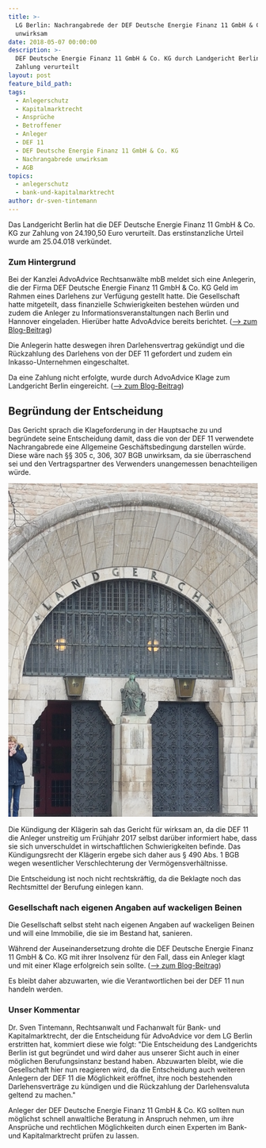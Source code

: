 ```yaml
---
title: >-
  LG Berlin: Nachrangabrede der DEF Deutsche Energie Finanz 11 GmbH & Co. KG
  unwirksam
date: 2018-05-07 00:00:00
description: >-
  DEF Deutsche Energie Finanz 11 GmbH & Co. KG durch Landgericht Berlin zur
  Zahlung verurteilt
layout: post
feature_bild_path:
tags:
  - Anlegerschutz
  - Kapitalmarktrecht
  - Ansprüche
  - Betroffener
  - Anleger
  - DEF 11
  - DEF Deutsche Energie Finanz 11 GmbH & Co. KG
  - Nachrangabrede unwirksam
  - AGB
topics:
  - anlegerschutz
  - bank-und-kapitalmarktrecht
author: dr-sven-tintemann
---
```


Das Landgericht Berlin hat die DEF Deutsche Energie Finanz 11 GmbH & Co. KG zur Zahlung von 24.190,50 Euro verurteilt. Das erstinstanzliche Urteil wurde am 25.04.018 verkündet.

### Zum Hintergrund

Bei der Kanzlei AdvoAdvice Rechtsanwälte mbB meldet sich eine Anlegerin, die der Firma DEF Deutsche Energie Finanz 11 GmbH & Co. KG Geld im Rahmen eines Darlehens zur Verfügung gestellt hatte. Die Gesellschaft hatte mitgeteilt, dass finanzielle Schwierigkeiten bestehen würden und zudem die Anleger zu Informationsveranstaltungen nach Berlin und Hannover eingeladen. Hierüber hatte AdvoAdvice bereits berichtet. ([–&gt; zum Blog-Beitrag](/blog/def-deutsche-energie-finanz-11-gmbh-co-kg-l%C3%A4dt-zu-au%C3%9Ferordentlichen-versammlungen-in-hannover-und-berlin/))

Die Anlegerin hatte deswegen ihren Darlehensvertrag gekündigt und die Rückzahlung des Darlehens von der DEF 11 gefordert und zudem ein Inkasso-Unternehmen eingeschaltet.

Da eine Zahlung nicht erfolgte, wurde durch AdvoAdvice Klage zum Landgericht Berlin eingereicht. ([–&gt; zum Blog-Beitrag](/blog/klage-gegen-def-11-kg-eingereicht/))

## Begründung der Entscheidung

Das Gericht sprach die Klageforderung in der Hauptsache zu und begründete seine Entscheidung damit, dass die von der DEF 11 verwendete Nachrangabrede eine Allgemeine Geschäftsbedingung darstellen würde. Diese wäre nach §§ 305 c, 306, 307 BGB unwirksam, da sie überraschend sei und den Vertragspartner des Verwenders unangemessen benachteiligen würde.

![LG Berlin Eingang](/uploads/lg-berlin---eingang-tegeler-weg-1.jpg "Eingang Landgericht Berlin")

Die Kündigung der Klägerin sah das Gericht für wirksam an, da die DEF 11 die Anleger unstreitig um Frühjahr 2017 selbst darüber informiert habe, dass sie sich unverschuldet in wirtschaftlichen Schwierigkeiten befinde. Das Kündigungsrecht der Klägerin ergebe sich daher aus § 490 Abs. 1 BGB wegen wesentlicher Verschlechterung der Vermögensverhältnisse.

Die Entscheidung ist noch nicht rechtskräftig, da die Beklagte noch das Rechtsmittel der Berufung einlegen kann.

### Gesellschaft nach eigenen Angaben auf wackeligen Beinen

Die Gesellschaft selbst steht nach eigenen Angaben auf wackeligen Beinen und will eine Immobilie, die sie im Bestand hat, sanieren.

Während der Auseinandersetzung drohte die DEF Deutsche Energie Finanz 11 GmbH & Co. KG mit ihrer Insolvenz für den Fall, dass ein Anleger klagt und mit einer Klage erfolgreich sein sollte. ([–&gt; zum Blog-Beitrag](/blog/def-11-kg-droht-mit-insolvenz-bei-klage-durch-anleger/))

Es bleibt daher abzuwarten, wie die Verantwortlichen bei der DEF 11 nun handeln werden.

### Unser Kommentar

Dr. Sven Tintemann, Rechtsanwalt und Fachanwalt für Bank- und Kapitalmarktrecht, der die Entscheidung für AdvoAdvice vor dem LG Berlin erstritten hat, kommiert diese wie folgt: "Die Entscheidung des Landgerichts Berlin ist gut begründet und wird daher aus unserer Sicht auch in einer möglichen Berufungsinstanz bestand haben. Abzuwarten bleibt, wie die Gesellschaft hier nun reagieren wird, da die Entscheidung auch weiteren Anlegern der DEF 11 die Möglichkeit eröffnet, ihre noch bestehenden Darlehensverträge zu kündigen und die Rückzahlung der Darlehensvaluta geltend zu machen."

Anleger der DEF Deutsche Energie Finanz 11 GmbH & Co. KG sollten nun möglichst schnell anwaltliche Beratung in Anspruch nehmen, um ihre Ansprüche und rechtlichen Möglichkeiten durch einen Experten im Bank- und Kapitalmarktrecht prüfen zu lassen.